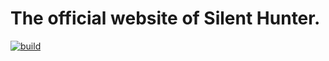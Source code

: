 # The official website of Silent Hunter.

[![build](https://github.com/silenthunter0814/silenthunter0814.github.io/actions/workflows/build.yml/badge.svg)](https://github.com/silenthunter0814/silenthunter0814.github.io/actions/workflows/build.yml)
